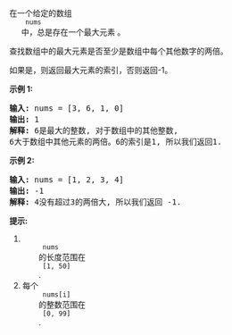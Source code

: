 <html>
 <body>
  <p>
   在一个给定的数组
   <code>
    nums
   </code>
   中，总是存在一个最大元素 。
  </p>
  <p>
   查找数组中的最大元素是否至少是数组中每个其他数字的两倍。
  </p>
  <p>
   如果是，则返回最大元素的索引，否则返回-1。
  </p>
  <p>
   <strong>
    示例 1:
   </strong>
  </p>
  <pre>
<strong>输入:</strong> nums = [3, 6, 1, 0]
<strong>输出:</strong> 1
<strong>解释:</strong> 6是最大的整数, 对于数组中的其他整数,
6大于数组中其他元素的两倍。6的索引是1, 所以我们返回1.
</pre>
  <p>
  </p>
  <p>
   <strong>
    示例 2:
   </strong>
  </p>
  <pre>
<strong>输入:</strong> nums = [1, 2, 3, 4]
<strong>输出:</strong> -1
<strong>解释:</strong> 4没有超过3的两倍大, 所以我们返回 -1.
</pre>
  <p>
  </p>
  <p>
   <strong>
    提示:
   </strong>
  </p>
  <ol>
   <li>
    <code>
     nums
    </code>
    的长度范围在
    <code>
     [1, 50]
    </code>
    .
   </li>
   <li>
    每个
    <code>
     nums[i]
    </code>
    的整数范围在
    <code>
     [0, 99]
    </code>
    .
   </li>
  </ol>
 </body>
</html>